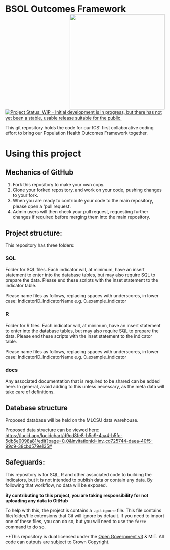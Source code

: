 # BSOL Outcomes Framework <img src="https://www.birminghamsolihull.icb.nhs.uk/application/files/1316/5651/5354/logo_full_colour_main_lockup.svg" align="right" width="300px"/>

<!-- badges: start -->
[![Project Status: WIP – Initial development is in progress, but there has not yet been a stable, usable release suitable for the public.](https://www.repostatus.org/badges/latest/wip.svg)](https://www.repostatus.org/#wip)
<!-- badges: end -->

This git repository holds the code for our ICS' first collaborative coding effort to bring our Population Health Outcomes Framework together.

# Using this project

## Mechanics of GitHub
1. Fork this repository to make your own copy.
2. Clone your forked repository, and work on your code, pushing changes to your fork.
3. When you are ready to contribute your code to the main repository, please open a 'pull request'.
4. Admin users will then check your pull request, requesting further changes if required before merging them into the main repository.

## Project structure:

This repository has three folders:

### SQL
Folder for SQL files.  Each indicator will, at minimum, have an insert statement to enter into the database tables, but may also require SQL to prepare the data. Please end these scripts with the inset statement to the indicator table.

Please name files as follows, replacing spaces with underscores, in lower case:  IndicatorID_IndicatorName
e.g. 0_example_indicator

### R
Folder for R files.  Each indicator will, at minimum, have an insert statement to enter into the database tables, but may also require SQL to prepare the data. Please end these scripts with the inset statement to the indicator table.

Please name files as follows, replacing spaces with underscores, in lower case:  IndicatorID_IndicatorName
e.g. 0_example_indicator

### docs
Any associated documentation that is required to be shared can be added here.  In general, avoid adding to this unless necessary, as the meta data will take care of definitions.

## Database structure

Proposed database will be held on the MLCSU data warehouse.

Proposed data structure can be viewed here:  https://lucid.app/lucidchart/d9cd8fe8-b5c9-4aa4-b5fc-5db5e0098a81/edit?page=0_0&invitationId=inv_cd725744-daea-40f5-99c9-38cbd579e135#

## Safeguards:

This repository is for SQL, R and other associated code to building the indicators, but it is not intended to publish data or contain any data.  By following that workflow, no data will be exposed.

**By contributing to this project, you are taking responsibility for not uploading any data to GitHub**

To help with this, the project is contains a `.gitignore` file.  This file contains file/folder/file extensions that Git will ignore by default.  If you need to import one of these files, you can do so, but you will need to use the `force` command to do so.






**This repository is dual licensed under the [Open Government v3]([https://www.nationalarchives.gov.uk/doc/open-government-licence/version/3/) & MIT. All code can outputs are subject to Crown Copyright.
